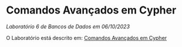 # Comandos Avançados em Cypher
*Laboratório 6 de Bancos de Dados em 06/10/2023*

O Laboratório está descrito em: [Comandos Avançados em Cypher](https://github.com/santanche/lab2learn/blob/master/network/cypher/s01exercises/s02b-cypher-faers.md)